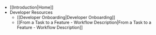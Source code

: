 - [[Introduction|Home]]
- Developer Resources
  - [[Developer Onboarding|Developer Onboarding]]
  - [[From a Task to a Feature - Workflow Description|From a Task to a Feature - Workflow Description]]
